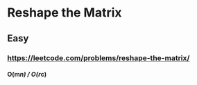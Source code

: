 # Reshape the Matrix
## Easy
### https://leetcode.com/problems/reshape-the-matrix/
#### O(m*n) / O(r*c)